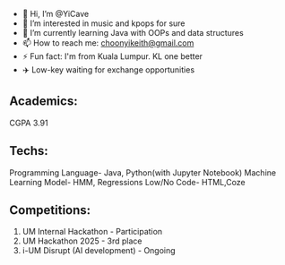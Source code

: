- 👋 Hi, I’m @YiCave
- 👀 I’m interested in music and kpops for sure
- 🌱 I’m currently learning Java with OOPs and data structures
- 📫 How to reach me: choonyikeith@gmail.com 
- ⚡ Fun fact: I'm from Kuala Lumpur. KL one better
- ✈️ Low-key waiting for exchange opportunities

## Academics:
CGPA 3.91

## Techs:
Programming Language- Java, Python(with Jupyter Notebook)
Machine Learning Model- HMM, Regressions
Low/No Code- HTML,Coze

## Competitions:
1. UM Internal Hackathon - Participation
2. UM Hackathon 2025 - 3rd place
3. i-UM Disrupt (AI development) - Ongoing

